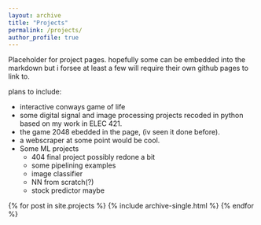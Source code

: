 ```yaml
---
layout: archive
title: "Projects"
permalink: /projects/
author_profile: true
---
```



Placeholder for project pages. hopefully some can be embedded into the markdown but i forsee at least a few will require their own github pages to link to.


plans to include:
- <scratch>interactive conways game of life</scratch>
- some digital signal and image processing projects recoded in python based on my work in ELEC 421.
- the game 2048 ebedded in the page, (iv seen it done before).
- a webscraper at some point would be cool.
- Some ML projects
  - 404 final project possibly redone a bit
  - some pipelining examples
  - image classifier
  - NN from scratch(?)
  - stock predictor maybe

  
{% for post in site.projects %}
  {% include archive-single.html %}
{% endfor %}